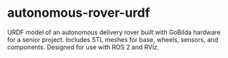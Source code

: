 # autonomous-rover-urdf
URDF model of an autonomous delivery rover built with GoBilda hardware for a senior project. Includes STL meshes for base, wheels, sensors, and components. Designed for use with ROS 2 and RViz.
